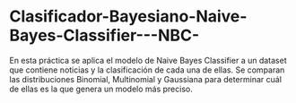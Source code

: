 # Clasificador-Bayesiano-Naive-Bayes-Classifier---NBC-
En esta práctica se aplica el modelo de Naive Bayes Classifier a un dataset que contiene noticias y la clasificación de cada una de ellas. Se comparan las distribuciones Binomial, Multinomial y Gaussiana para determinar cuál de ellas es la que genera un modelo más preciso.

